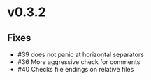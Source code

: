 # v0.3.2

## Fixes

- #39 does not panic at horizontal separators
- #36 More aggressive check for comments
- #40 Checks file endings on relative files
